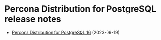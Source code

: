 # Percona Distribution for PostgreSQL release notes 


* [Percona Distribution for PostgreSQL 16](release-notes-v16.0.md) (2023-09-19)
